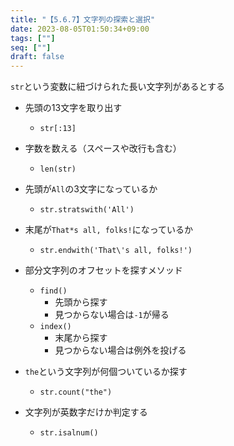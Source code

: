 ```yaml
---
title: "【5.6.7】文字列の探索と選択"
date: 2023-08-05T01:50:34+09:00
tags: [""]
seq: [""]
draft: false
---
```


`str`という変数に紐づけられた長い文字列があるとする
- 先頭の13文字を取り出す
  - `str[:13]`
- 字数を数える（スペースや改行も含む）
  - `len(str)`
- 先頭が`All`の3文字になっているか
  - `str.stratswith('All')`
- 末尾が`That*s all, folks!`になっているか
  - `str.endwith('That\'s all, folks!')`

- 部分文字列のオフセットを探すメソッド
  - `find()`
    - 先頭から探す
    - 見つからない場合は`-1`が帰る
  - `index()`
    - 末尾から探す
    - 見つからない場合は例外を投げる

- `the`という文字列が何個ついているか探す
  - `str.count("the")`

- 文字列が英数字だけか判定する
  - `str.isalnum()`